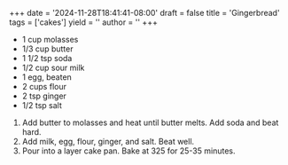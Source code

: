 +++
date = '2024-11-28T18:41:41-08:00'
draft = false
title = 'Gingerbread'
tags = ['cakes']
yield = ''
author = ''
+++

* 1 cup molasses
* 1/3 cup butter
* 1 1/2 tsp soda
* 1/2 cup sour milk
* 1 egg, beaten
* 2 cups flour
* 2 tsp ginger
* 1/2 tsp salt

1. Add butter to molasses and heat until butter melts. Add soda and beat hard.
2. Add milk, egg, flour, ginger, and salt. Beat well.
4. Pour into a layer cake pan. Bake at 325 for 25-35 minutes.